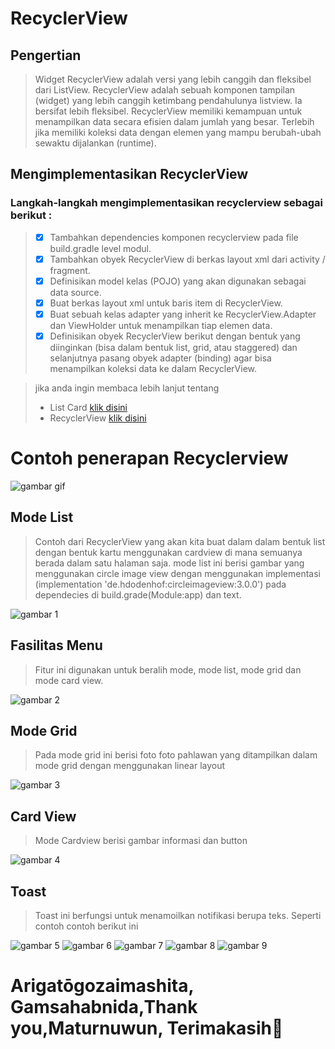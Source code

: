 # RecyclerView
## Pengertian
> Widget RecyclerView adalah versi yang lebih canggih dan fleksibel dari ListView. RecyclerView adalah sebuah komponen tampilan (widget) yang lebih canggih ketimbang pendahulunya listview. Ia bersifat lebih fleksibel. RecyclerView memiliki kemampuan untuk menampilkan data secara efisien dalam jumlah yang besar. Terlebih jika memiliki koleksi data dengan elemen yang mampu berubah-ubah sewaktu dijalankan (runtime).
## Mengimplementasikan RecyclerView 
### Langkah-langkah mengimplementasikan recyclerview sebagai berikut :
> - [x] Tambahkan dependencies komponen recyclerview pada file build.gradle  level modul.
> - [x] Tambahkan obyek RecyclerView di berkas layout xml dari activity / fragment.
> - [x] Definisikan model kelas (POJO) yang akan digunakan sebagai data source.
> - [x] Buat berkas layout xml untuk baris item di RecyclerView.
> - [x] Buat sebuah kelas adapter yang inherit ke RecyclerView.Adapter dan ViewHolder untuk menampilkan tiap elemen data.
> - [x] Definisikan obyek RecyclerView berikut dengan bentuk yang diinginkan (bisa dalam bentuk list, grid, atau staggered) dan selanjutnya pasang obyek adapter (binding) agar bisa menampilkan koleksi data ke dalam RecyclerView.

> jika anda ingin membaca lebih lanjut tentang
> - List Card [klik disini](https://developer.android.com/guide/topics/ui/layout/recyclerview)
> - RecyclerView [klik disini](https://developer.android.com/reference/android/support/v7/widget/RecyclerView.html)

# Contoh penerapan Recyclerview

![gambar gif](ss/gif.gif)

## Mode List
> Contoh dari RecyclerView yang akan kita buat dalam dalam bentuk list dengan bentuk kartu menggunakan cardview di mana semuanya berada dalam satu halaman saja. mode list ini berisi gambar yang menggunakan circle image view dengan menggunakan implementasi (implementation 'de.hdodenhof:circleimageview:3.0.0') pada dependecies di build.grade(Module:app) dan text.

![gambar 1](ss/1.jpg)

## Fasilitas Menu
> Fitur ini digunakan untuk beralih mode, mode list, mode grid dan mode card view.

![gambar 2](ss/2.jpg)

## Mode Grid 
> Pada mode grid ini berisi foto foto pahlawan yang ditampilkan dalam mode grid dengan menggunakan linear layout

![gambar 3](ss/3.jpg)

## Card View
> Mode Cardview berisi gambar informasi dan button

![gambar 4](ss/4.jpg)

## Toast
> Toast ini berfungsi untuk menamoilkan notifikasi berupa teks. Seperti contoh contoh berikut ini

![gambar 5](ss/5.jpg)
![gambar 6](ss/6.jpg)
![gambar 7](ss/7.jpg)
![gambar 8](ss/8.jpg)
![gambar 9](ss/9.jpg)

# Arigatōgozaimashita, Gamsahabnida,Thank you,Maturnuwun, Terimakasih🤗
